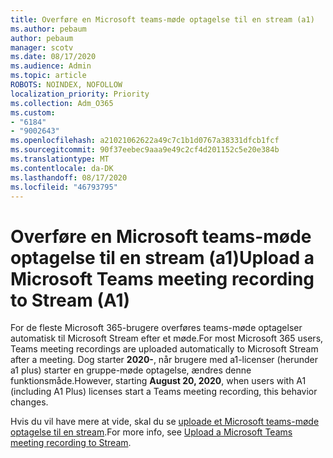 ```yaml
---
title: Overføre en Microsoft teams-møde optagelse til en stream (a1)
ms.author: pebaum
author: pebaum
manager: scotv
ms.date: 08/17/2020
ms.audience: Admin
ms.topic: article
ROBOTS: NOINDEX, NOFOLLOW
localization_priority: Priority
ms.collection: Adm_O365
ms.custom:
- "6184"
- "9002643"
ms.openlocfilehash: a21021062622a49c7c1b1d0767a38331dfcb1fcf
ms.sourcegitcommit: 90f37eebec9aaa9e49c2cf4d201152c5e20e384b
ms.translationtype: MT
ms.contentlocale: da-DK
ms.lasthandoff: 08/17/2020
ms.locfileid: "46793795"
---
```

# <a name="upload-a-microsoft-teams-meeting-recording-to-stream-a1"></a><span data-ttu-id="60305-102">Overføre en Microsoft teams-møde optagelse til en stream (a1)</span><span class="sxs-lookup"><span data-stu-id="60305-102">Upload a Microsoft Teams meeting recording to Stream (A1)</span></span>

<span data-ttu-id="60305-103">For de fleste Microsoft 365-brugere overføres teams-møde optagelser automatisk til Microsoft Stream efter et møde.</span><span class="sxs-lookup"><span data-stu-id="60305-103">For most Microsoft 365 users, Teams meeting recordings are uploaded automatically to Microsoft Stream after a meeting.</span></span> <span data-ttu-id="60305-104">Dog starter  **2020-**, når brugere med a1-licenser (herunder a1 plus) starter en gruppe-møde optagelse, ændres denne funktionsmåde.</span><span class="sxs-lookup"><span data-stu-id="60305-104">However, starting  **August 20, 2020**, when users with A1 (including A1 Plus) licenses start a Teams meeting recording, this behavior changes.</span></span>  

<span data-ttu-id="60305-105">Hvis du vil have mere at vide, skal du se [uploade et Microsoft teams-møde optagelse til en stream](https://docs.microsoft.com/stream/portal-upload-teams-meeting-recording).</span><span class="sxs-lookup"><span data-stu-id="60305-105">For more info, see [Upload a Microsoft Teams meeting recording to Stream](https://docs.microsoft.com/stream/portal-upload-teams-meeting-recording).</span></span>